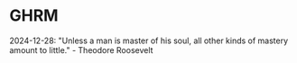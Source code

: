 # GHRM

2024-12-28: "Unless a man is master of his soul, all other kinds of mastery amount to little." - Theodore Roosevelt